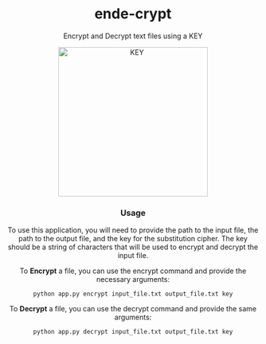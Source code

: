 <div align="center">

<h1>ende-crypt</h1>

<p>Encrypt and Decrypt text files using a KEY</p>

<img width="300" src="https://user-images.githubusercontent.com/96695352/208908431-805f1c7e-f142-40de-abdc-a9335e9a88b3.png" alt="KEY">

<br>

<h3>Usage</h3>
	
To use this application, you will need to provide the path to the input file, the path to the output file, and the key for the substitution cipher. The key should be a string of characters that will be used to encrypt and decrypt the input file.


To **Encrypt** a file, you can use the encrypt command and provide the necessary arguments:

```
python app.py encrypt input_file.txt output_file.txt key
```

To **Decrypt** a file, you can use the decrypt command and provide the same arguments:

```
python app.py decrypt input_file.txt output_file.txt key
```

</div>
